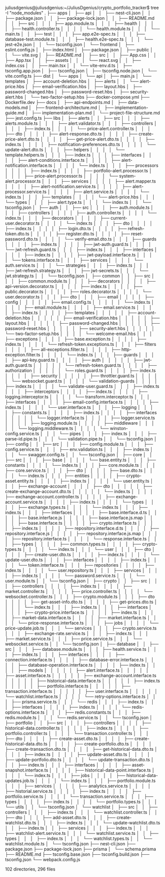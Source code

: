 juliusdgenius@juliusdgenius:~/JuliusDgenius/crypto_portfolio_tracker$ tree -I "node_modules"
.
├── apps
│   ├── api
│   │   ├── nest-cli.json
│   │   ├── package.json
│   │   ├── package-lock.json
│   │   ├── README.md
│   │   ├── src
│   │   │   ├── app.module.ts
│   │   │   ├── health
│   │   │   │   ├── health.controller.ts
│   │   │   │   └── health.module.ts
│   │   │   └── main.ts
│   │   ├── test
│   │   │   ├── app.e2e-spec.ts
│   │   │   ├── database-test.module.ts
│   │   │   ├── health.e2e-spec.ts
│   │   │   └── jest-e2e.json
│   │   └── tsconfig.json
│   └── frontend
│       ├── eslint.config.js
│       ├── index.html
│       ├── package.json
│       ├── public
│       │   └── vite.svg
│       ├── README.md
│       ├── src
│       │   ├── App.css
│       │   ├── App.tsx
│       │   ├── assets
│       │   │   └── react.svg
│       │   ├── index.css
│       │   ├── main.tsx
│       │   └── vite-env.d.ts
│       ├── tsconfig.app.json
│       ├── tsconfig.json
│       ├── tsconfig.node.json
│       └── vite.config.ts
├── dist
│   └── apps
│       └── api
│           ├── main.js
│           └── templates
│               ├── account-deletion.hbs
│               ├── alerts
│               │   └── alert-price.hbs
│               ├── email-verification.hbs
│               ├── layout.hbs
│               ├── password-changed.hbs
│               ├── password-reset.hbs
│               ├── security-alert.hbs
│               └── two-factor-setup.hbs
├── docker-compose.yml
├── Dockerfile.dev
├── docs
│   ├── api-endpoints.md
│   ├── data-models.md
│   ├── frontend-architecture.md
│   ├── implementation-guide.md
│   ├── implementation-plan.md
│   └── project-file-structure.md
├── jest.config.ts
├── libs
│   ├── alerts
│   │   ├── src
│   │   │   ├── alerts.module.ts
│   │   │   ├── alert.validator.ts
│   │   │   ├── controllers
│   │   │   │   ├── index.ts
│   │   │   │   └── price-alert.controller.ts
│   │   │   ├── dto
│   │   │   │   ├── alert-response.dto.ts
│   │   │   │   ├── create-price-alert.dto.ts
│   │   │   │   ├── get-price-alert.dto.ts
│   │   │   │   ├── index.ts
│   │   │   │   ├── notification-preferences.dto.ts
│   │   │   │   └── update-alert.dto.ts
│   │   │   ├── helpers
│   │   │   │   └── template.helpers.ts
│   │   │   ├── index.ts
│   │   │   ├── interfaces
│   │   │   │   ├── alert-conditions.interface.ts
│   │   │   │   ├── alert-notification.interface.ts
│   │   │   │   └── index.ts
│   │   │   ├── processors
│   │   │   │   ├── index.ts
│   │   │   │   ├── portfolio-alert.processor.ts
│   │   │   │   ├── price-alert.processor.ts
│   │   │   │   └── system-alert.processor.ts
│   │   │   ├── services
│   │   │   │   ├── alert.mapper.ts
│   │   │   │   ├── alert-notification.service.ts
│   │   │   │   ├── alert-processor.service.ts
│   │   │   │   ├── alert.service.ts
│   │   │   │   └── index.ts
│   │   │   ├── templates
│   │   │   │   └── alert-price.hbs
│   │   │   └── types
│   │   │       ├── alert.type.ts
│   │   │       └── index.ts
│   │   └── tsconfig.json
│   ├── auth
│   │   ├── src
│   │   │   ├── auth.module.ts
│   │   │   ├── controllers
│   │   │   │   ├── auth.controller.ts
│   │   │   │   └── index.ts
│   │   │   ├── decorators
│   │   │   │   ├── current-user.decorator.ts
│   │   │   │   └── index.ts
│   │   │   ├── dto
│   │   │   │   ├── index.ts
│   │   │   │   ├── login.dto.ts
│   │   │   │   ├── refresh-token.dto.ts
│   │   │   │   ├── register.dto.ts
│   │   │   │   ├── reset-password.dto.ts
│   │   │   │   └── verify-email.dto.ts
│   │   │   ├── guards
│   │   │   │   ├── index.ts
│   │   │   │   ├── jwt-auth.guard.ts
│   │   │   │   └── jwt-refresh.guard.ts
│   │   │   ├── index.ts
│   │   │   ├── interfaces
│   │   │   │   ├── index.ts
│   │   │   │   ├── jwt-payload.interface.ts
│   │   │   │   └── tokens.interface.ts
│   │   │   ├── services
│   │   │   │   └── auth.service.ts
│   │   │   └── strategies
│   │   │       ├── index.ts
│   │   │       ├── jwt-refresh.strategy.ts
│   │   │       ├── jwt-secrets.ts
│   │   │       └── jwt.strategy.ts
│   │   └── tsconfig.json
│   ├── common
│   │   ├── src
│   │   │   ├── common.module.ts
│   │   │   ├── decorators
│   │   │   │   ├── api-version.decorator.ts
│   │   │   │   ├── index.ts
│   │   │   │   ├── public.decorator.ts
│   │   │   │   ├── roles.decorator.ts
│   │   │   │   └── user.decorator.ts
│   │   │   ├── dto
│   │   │   ├── email
│   │   │   │   ├── config
│   │   │   │   │   ├── email.config.ts
│   │   │   │   │   └── index.ts
│   │   │   │   ├── email.module.ts
│   │   │   │   ├── email.service.ts
│   │   │   │   ├── index.ts
│   │   │   │   ├── templates
│   │   │   │   │   ├── account-deletion.hbs
│   │   │   │   │   ├── email-verification.hbs
│   │   │   │   │   ├── layout.hbs
│   │   │   │   │   ├── password-changed.hbs
│   │   │   │   │   ├── password-reset.hbs
│   │   │   │   │   ├── security-alert.hbs
│   │   │   │   │   └── two-factor-setup.hbs
│   │   │   │   └── welcome-email.hbs
│   │   │   ├── exceptions
│   │   │   │   ├── base.exception.ts
│   │   │   │   ├── index.ts
│   │   │   │   └── refresh-token.exceptions.ts
│   │   │   ├── filters
│   │   │   │   ├── all-exceptions.filter.ts
│   │   │   │   ├── http-exception.filter.ts
│   │   │   │   └── index.ts
│   │   │   ├── guards
│   │   │   │   ├── api-key.guard.ts
│   │   │   │   ├── auth
│   │   │   │   │   ├── jwt-auth.guard.ts
│   │   │   │   │   └── refresh-token.guard.ts
│   │   │   │   ├── authorization
│   │   │   │   │   └── roles.guard.ts
│   │   │   │   ├── index.ts
│   │   │   │   ├── security
│   │   │   │   │   ├── throttler.guard.ts
│   │   │   │   │   └── websocket.guard.ts
│   │   │   │   └── validation-guards
│   │   │   │       ├── index.ts
│   │   │   │       └── validate-user.guard.ts
│   │   │   ├── index.ts
│   │   │   ├── interceptors
│   │   │   │   ├── index.ts
│   │   │   │   ├── logging.interceptor.ts
│   │   │   │   └── transform.interceptor.ts
│   │   │   ├── interfaces
│   │   │   │   ├── email-config.interface.ts
│   │   │   │   ├── index.ts
│   │   │   │   └── user.interface.ts
│   │   │   ├── logging
│   │   │   │   ├── constants.ts
│   │   │   │   ├── index.ts
│   │   │   │   ├── interfaces
│   │   │   │   │   └── logger.interface.ts
│   │   │   │   ├── logger.service.ts
│   │   │   │   ├── logging.module.ts
│   │   │   │   ├── middleware
│   │   │   │   │   └── logging.middleware.ts
│   │   │   │   └── winston-config.service.ts
│   │   │   └── pipes
│   │   │       ├── index.ts
│   │   │       ├── parse-id.pipe.ts
│   │   │       └── validation.pipe.ts
│   │   └── tsconfig.json
│   ├── config
│   │   ├── src
│   │   │   ├── config.module.ts
│   │   │   ├── config.service.ts
│   │   │   ├── env.validation.ts
│   │   │   ├── index.ts
│   │   │   └── swagger.config.ts
│   │   └── tsconfig.json
│   ├── core
│   │   ├── src
│   │   │   ├── base
│   │   │   │   └── base.entity.ts
│   │   │   ├── constants
│   │   │   │   └── index.ts
│   │   │   ├── core.module.ts
│   │   │   ├── core.service.ts
│   │   │   ├── dto
│   │   │   │   ├── base.dto.ts
│   │   │   │   └── index.ts
│   │   │   ├── entities
│   │   │   │   ├── crypto-asset.entity.ts
│   │   │   │   ├── index.ts
│   │   │   │   └── user.entity.ts
│   │   │   ├── exchange-account
│   │   │   │   ├── dto
│   │   │   │   │   ├── create-exchange-account.dto.ts
│   │   │   │   │   └── index.ts
│   │   │   │   ├── exchange-account.controller.ts
│   │   │   │   ├── exchange-account.service.ts
│   │   │   │   ├── index.ts
│   │   │   │   └── types
│   │   │   │       ├── exchange.types.ts
│   │   │   │       └── index.ts
│   │   │   ├── index.ts
│   │   │   ├── interfaces
│   │   │   │   ├── base.interface.d.ts
│   │   │   │   ├── base.interface.js
│   │   │   │   ├── base.interface.js.map
│   │   │   │   ├── base.interface.ts
│   │   │   │   ├── crypto.interface.ts
│   │   │   │   ├── index.ts
│   │   │   │   ├── repository.interface.d.ts
│   │   │   │   ├── repository.interface.js
│   │   │   │   ├── repository.interface.js.map
│   │   │   │   ├── repository.interface.ts
│   │   │   │   └── response.interface.ts
│   │   │   ├── types
│   │   │   │   ├── common.types.ts
│   │   │   │   ├── crypto-types.ts
│   │   │   │   └── index.ts
│   │   │   └── user
│   │   │       ├── dto
│   │   │       │   ├── create-user.dto.ts
│   │   │       │   ├── index.ts
│   │   │       │   └── update-user.dto.ts
│   │   │       ├── interfaces
│   │   │       │   ├── index.ts
│   │   │       │   └── token.interface.ts
│   │   │       ├── repositories
│   │   │       │   ├── index.ts
│   │   │       │   └── user.repository.ts
│   │   │       ├── services
│   │   │       │   ├── index.ts
│   │   │       │   └── password.service.ts
│   │   │       └── user.module.ts
│   │   └── tsconfig.json
│   ├── crypto
│   │   ├── src
│   │   │   ├── controllers
│   │   │   │   ├── index.ts
│   │   │   │   ├── market.controller.ts
│   │   │   │   ├── price.controller.ts
│   │   │   │   └── websocket.controller.ts
│   │   │   ├── crypto.module.ts
│   │   │   ├── dto
│   │   │   │   ├── get-asset-info.dto.ts
│   │   │   │   ├── get-prices.dto.ts
│   │   │   │   └── index.ts
│   │   │   ├── index.ts
│   │   │   ├── interfaces
│   │   │   │   ├── crypto-price.interface.ts
│   │   │   │   ├── index.ts
│   │   │   │   ├── market-data.interface.ts
│   │   │   │   ├── market.interface.ts
│   │   │   │   └── price-response.interface.ts
│   │   │   ├── jobs
│   │   │   │   └── price-update.job.ts
│   │   │   └── services
│   │   │       ├── crypto.service.ts
│   │   │       ├── exchange-rate.service.ts
│   │   │       ├── index.ts
│   │   │       ├── market.service.ts
│   │   │       ├── price.service.ts
│   │   │       └── websocket.service.ts
│   │   └── tsconfig.json
│   ├── database
│   │   ├── src
│   │   │   ├── database.module.ts
│   │   │   ├── health.service.ts
│   │   │   ├── index.ts
│   │   │   ├── interfaces
│   │   │   │   ├── connection.interface.ts
│   │   │   │   ├── database-error.interface.ts
│   │   │   │   ├── database-operation.interface.ts
│   │   │   │   ├── index.ts
│   │   │   │   ├── models
│   │   │   │   │   ├── alert.interface.ts
│   │   │   │   │   ├── asset.interface.ts
│   │   │   │   │   ├── exchange-account.interface.ts
│   │   │   │   │   ├── historical-data.interface.ts
│   │   │   │   │   ├── index.ts
│   │   │   │   │   ├── portfolio.interface.ts
│   │   │   │   │   ├── transaction.interface.ts
│   │   │   │   │   ├── user.interface.ts
│   │   │   │   │   └── watchlist.interface.ts
│   │   │   │   └── retry-options.interface.ts
│   │   │   ├── prisma.service.ts
│   │   │   └── redis
│   │   │       ├── index.ts
│   │   │       ├── interfaces
│   │   │       │   ├── index.ts
│   │   │       │   └── redis-options.interface.ts
│   │   │       ├── redis.constants.ts
│   │   │       ├── redis.module.ts
│   │   │       └── redis.service.ts
│   │   └── tsconfig.json
│   ├── portfolio
│   │   ├── src
│   │   │   ├── controllers
│   │   │   │   ├── historical-data.controller.ts
│   │   │   │   ├── index.ts
│   │   │   │   ├── portfolio.controller.ts
│   │   │   │   └── transaction.controller.ts
│   │   │   ├── dto
│   │   │   │   ├── create-asset.dto.ts
│   │   │   │   ├── create-historical-data.dto.ts
│   │   │   │   ├── create-portfolio.dto.ts
│   │   │   │   ├── create-transaction.dto.ts
│   │   │   │   ├── get-historical-data.dto.ts
│   │   │   │   ├── index.ts
│   │   │   │   ├── update-asset.dto.ts
│   │   │   │   ├── update-portfolio.dto.ts
│   │   │   │   └── update-transaction.dto.ts
│   │   │   ├── index.ts
│   │   │   ├── interfaces
│   │   │   │   ├── asset-snapshot.interface.ts
│   │   │   │   ├── historical-data-point.interface.ts
│   │   │   │   └── index.ts
│   │   │   ├── jobs
│   │   │   │   ├── historical-data-updates.job.ts
│   │   │   │   └── index.ts
│   │   │   ├── portfolio.module.ts
│   │   │   ├── services
│   │   │   │   ├── analytics.service.ts
│   │   │   │   ├── historial.service.ts
│   │   │   │   ├── index.ts
│   │   │   │   ├── portfolio.service.ts
│   │   │   │   └── transaction.service.ts
│   │   │   ├── types
│   │   │   │   ├── index.ts
│   │   │   │   └── portfolio.types.ts
│   │   │   └── utils
│   │   └── tsconfig.json
│   └── watchlist
│       ├── src
│       │   ├── controllers
│       │   │   ├── index.ts
│       │   │   └── watchlist.controller.ts
│       │   ├── dto
│       │   │   ├── add-asset.dto.ts
│       │   │   ├── create-watchlist.dto.ts
│       │   │   ├── index.ts
│       │   │   └── update-watchlist.dto.ts
│       │   ├── index.ts
│       │   ├── services
│       │   │   ├── index.ts
│       │   │   ├── watchlist-alert.service.ts
│       │   │   └── watchlist.service.ts
│       │   ├── types
│       │   │   ├── index.ts
│       │   │   └── watchlist.types.ts
│       │   └── watchlist.module.ts
│       └── tsconfig.json
├── nest-cli.json
├── package.json
├── package-lock.json
├── prisma
│   └── schema.prisma
├── README.md
├── tsconfig.base.json
├── tsconfig.build.json
├── tsconfig.json
└── webpack.config.js

102 directories, 296 files
